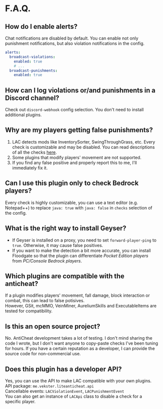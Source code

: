 # F.A.Q.

## How do I enable alerts?
Chat notifications are disabled by default. You can enable not only punishment notifications, but also violation notifications in the config.
```yml
alerts:
  broadcast-violations:
    enabled: true
    # ...
  broadcast-punishments:
    enabled: true
```

## How can I log violations or/and punishments in a Discord channel?
Check out `discord-webhook` config selection. You don't need to install additional plugins.

## Why are my players getting false punishments?
1. LAC detects mods like InventorySorter, SwingThroughGrass, etc. Every check is customizable and may be disabled. You can read descriptions of all the checks [here](CHECKS.md).
2. Some plugins that modify players' movement are not supported.
3. If you find any false positive and properly report this to me, I'll immediately fix it.

## Can I use this plugin only to check Bedrock players?
Every check is highly customizable, you can use a text editor (e.g. Notepad++) to replace `java: true` with `java: false` in `checks` selection of the config.

## What is the right way to install Geyser?
* If Geyser is installed on a proxy, you need to set `forward-player-ping` to `true`. Otherwise, it may cause false positives.
* If you want to make the detection a bit more accurate, you can install Floodgate so that the plugin can differentiate *Pocket Edition players* from *PC/Console Bedrock players*.

## Which plugins are compatible with the anticheat?
If a plugin modifies players' movement, fall damage, block interaction or combat, this can lead to false potisives.<br>
However, GSit, mcMMO, VeinMiner, AureliumSkills and ExecutableItems are tested for compatibility.

## Is this an open source project?
No. AntiCheat development takes a lot of testing. I don't mind sharing the code I wrote, but I don't want anyone to copy-paste checks I've been tuning for hours. If you have a certain reputation as a developer, I can provide the source code for non-commercial use.

## Does this plugin has a developer API?
Yes, you can use the API to make LAC compatible with your own plugins.<br>
API package: `me.vekster.liteanticheat.api`<br>
Cancellable events: `LACViolationEvent`, `LACPunishmentEvent`<br>
You can also get an instance of `LACApi` class to disable a check for a specific player.
